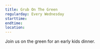 ```yaml
---
title: Grub On The Green
regularday: Every Wednesday
starttime:
endtime:
location: 
---
```

Join us on the green for an early kids dinner.